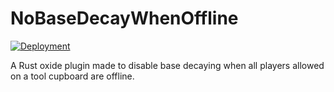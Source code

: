 ﻿# NoBaseDecayWhenOffline
[![Deployment](https://github.com/Warziik/NoBaseDecayWhenOffline_Oxide_Rust/actions/workflows/cd.yml/badge.svg?branch=master)](https://github.com/Warziik/NoBaseDecayWhenOffline_Oxide_Rust/actions/workflows/cd.yml)

A Rust oxide plugin made to disable base decaying when all players allowed on a tool cupboard are offline.